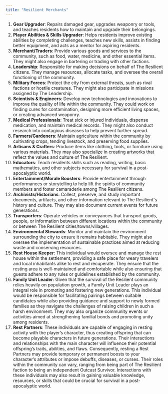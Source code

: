 ```yaml
---
title: "Resilient Merchants"
---
```


1. **Gear Upgrader**: Repairs damaged gear, upgrades weaponry or tools, and teaches residents how to maintain and
   upgrade their belongings.
2. **Player Abilities & Skills Upgrader**: Helps residents improve existing abilities by completing challenges, teaches
   new skills, assists in finding better equipment, and acts as a mentor for aspiring residents.
3. **Merchant/Traders**: Provide various goods and services to the community, such as food, water, medicine, and other
   essential items. They might also engage in bartering or trading with other factions.
4. **Leadership**: Responsible for making decisions on behalf of The Resilient citizens. They manage resources, allocate
   tasks, and oversee the overall functioning of the community.
5. **Military Forces**: Protect the city from external threats, such as rival factions or hostile creatures. They might
   also participate in missions assigned by The Leadership.
6. **Scientists & Engineers**: Develop new technologies and innovations to improve the quality of life within the
   community. They could work on finding cures for contamination, designing more efficient living spaces, or creating
   advanced weaponry.
7. **Medical Professionals**: Treat sick or injured individuals, dispense medication, and maintain medical records. They
   might also conduct research into contagious diseases to help prevent further spread.
8. **Farmers/Gardeners**: Maintain agriculture within the community by cultivating crops, tending livestock, and
   preserving food supplies.
9. **Artisans & Crafters**: Produce items like clothing, tools, or furniture using various materials. They may also
   specialize in creating artworks that reflect the values and culture of The Resilient.
10. **Educators**: Teach residents skills such as reading, writing, basic mathematics, and other subjects necessary for
    survival in a post-apocalyptic world.
11. **Entertainment/Morale Boosters**: Provide entertainment through performances or storytelling to help lift the
    spirits of community members and foster camaraderie among The Resilient citizens.
12. **Archivists/Historians**: Collect, preserve, and study important documents, artifacts, and other information
    relevant to The Resilient's history and culture. They may also document current events for future generations.
13. **Transporters**: Operate vehicles or conveyances that transport goods, people, or information between different
    locations within the community or between The Resilient cities/towns/villages.
14. **Environmental Stewards**: Monitor and maintain the environment surrounding the city to ensure it remains
    habitable. They might also oversee the implementation of sustainable practices aimed at reducing waste and
    conserving resources.
15. **Rest House Keeper**: This individual would oversee and manage the rest house within the settlement, providing a
    safe place for weary travelers and local inhabitants alike to rest and recuperate. They ensure that the resting area
    is well-maintained and comfortable while also ensuring that guests adhere to any rules or guidelines established by
    the community.
16. **Family Unit Leader**: Given that the survival of the Resilient community relies heavily on population growth, a
    Family Unit Leader plays an integral role in promoting and fostering new generations. This individual would be
    responsible for facilitating pairings between suitable candidates while also providing guidance and support to newly
    formed families as they navigate the challenges of raising children in such a harsh environment. They may also
    organize community events or activities aimed at strengthening familial bonds and promoting unity among residents.
17. **Rest Partners**: These individuals are capable of engaging in resting activity with the player’s character, thus
    creating offspring that can become playable characters in future generations. Their interactions and relationships
    with the main character will influence their potential offspring’s traits, abilities, and flaws. Consequently,
    resting a Rest Partners may provide temporary or permanent boosts to your character’s attributes or impose debuffs,
    diseases, or curses. Their roles within the community can vary, ranging from being part of The Resilient faction to
    being an independent Outcast Survivor. Interactions with these individuals may also result in gaining valuable
    knowledge, resources, or skills that could be crucial for survival in a post-apocalyptic world.
